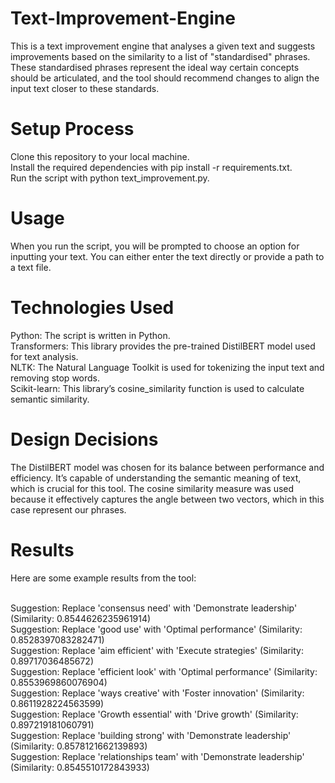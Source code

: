 # Text-Improvement-Engine
This is a text improvement engine that analyses a given text and suggests improvements based on the similarity to a list of "standardised" phrases. These standardised phrases represent the ideal way certain concepts should be articulated, and the tool should recommend changes to align the input text closer to these standards.

# Setup Process
Clone this repository to your local machine.<br>
Install the required dependencies with pip install -r requirements.txt.<br>
Run the script with python text_improvement.py.<br>

# Usage
When you run the script, you will be prompted to choose an option for inputting your text. You can either enter the text directly or provide a path to a text file.

# Technologies Used
Python: The script is written in Python.<br>
Transformers: This library provides the pre-trained DistilBERT model used for text analysis.<br>
NLTK: The Natural Language Toolkit is used for tokenizing the input text and removing stop words.<br>
Scikit-learn: This library’s cosine_similarity function is used to calculate semantic similarity.<br>

# Design Decisions
The DistilBERT model was chosen for its balance between performance and efficiency. It’s capable of understanding the semantic meaning of text, which is crucial for this tool. The cosine similarity measure was used because it effectively captures the angle between two vectors, which in this case represent our phrases.

# Results
Here are some example results from the tool:<br><br>

Suggestion: Replace 'consensus need' with 'Demonstrate leadership' (Similarity: 0.8544626235961914)<br>
Suggestion: Replace 'good use' with 'Optimal performance' (Similarity: 0.8528397083282471)<br>
Suggestion: Replace 'aim efficient' with 'Execute strategies' (Similarity: 0.89717036485672)<br>
Suggestion: Replace 'efficient look' with 'Optimal performance' (Similarity: 0.8553969860076904)<br>
Suggestion: Replace 'ways creative' with 'Foster innovation' (Similarity: 0.8611928224563599)<br>
Suggestion: Replace 'Growth essential' with 'Drive growth' (Similarity: 0.897219181060791)<br>
Suggestion: Replace 'building strong' with 'Demonstrate leadership' (Similarity: 0.8578121662139893)<br>
Suggestion: Replace 'relationships team' with 'Demonstrate leadership' (Similarity: 0.8545510172843933)<br>

